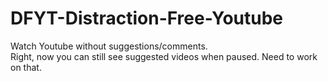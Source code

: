 # DFYT-Distraction-Free-Youtube

Watch Youtube without suggestions/comments.<br>
Right, now you can still see suggested videos when paused. 
Need to work on that.
